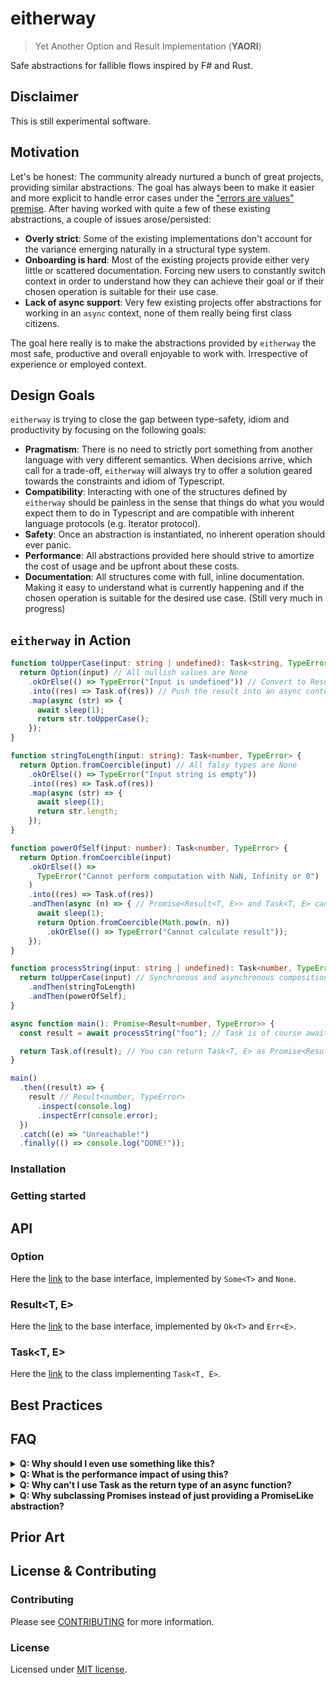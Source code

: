 # eitherway

> Yet Another Option and Result Implementation (**YAORI**)

Safe abstractions for fallible flows inspired by F# and Rust.

## Disclaimer

This is still experimental software.

## Motivation

Let's be honest: The community already nurtured a bunch of great projects,
providing similar abstractions. The goal has always been to make it easier and
more explicit to handle error cases under the
["errors are values" premise](https://www.youtube.com/watch?v=PAAkCSZUG1c&t=16m13s).
After having worked with quite a few of these existing abstractions, a couple of
issues arose/persisted:

- **Overly strict**: Some of the existing implementations don't account for the
  variance emerging naturally in a structural type system.
- **Onboarding is hard**: Most of the existing projects provide either very
  little or scattered documentation. Forcing new users to constantly switch
  context in order to understand how they can achieve their goal or if their
  chosen operation is suitable for their use case.
- **Lack of async support**: Very few existing projects offer abstractions for
  working in an `async` context, none of them really being first class citizens.

The goal here really is to make the abstractions provided by `eitherway` the
most safe, productive and overall enjoyable to work with. Irrespective of
experience or employed context.

## Design Goals

`eitherway` is trying to close the gap between type-safety, idiom and
productivity by focusing on the following goals:

- **Pragmatism**: There is no need to strictly port something from another
  language with very different semantics. When decisions arrive, which call for
  a trade-off, `eitherway` will always try to offer a solution geared towards
  the constraints and idiom of Typescript.
- **Compatibility**: Interacting with one of the structures defined by
  `eitherway` should be painless in the sense that things do what you would
  expect them to do in Typescript and are compatible with inherent language
  protocols (e.g. Iterator protocol).
- **Safety**: Once an abstraction is instantiated, no inherent operation should
  ever panic.
- **Performance**: All abstractions provided here should strive to amortize the
  cost of usage and be upfront about these costs.
- **Documentation**: All structures come with full, inline documentation. Making
  it easy to understand what is currently happening and if the chosen operation
  is suitable for the desired use case. (Still very much in progress)

## `eitherway` in Action

```typescript
function toUpperCase(input: string | undefined): Task<string, TypeError> {
  return Option(input) // All nullish values are None
    .okOrElse(() => TypeError("Input is undefined")) // Convert to Result<string, TypeError>
    .into((res) => Task.of(res)) // Push the result into an async context
    .map(async (str) => {
      await sleep(1);
      return str.toUpperCase();
    });
}

function stringToLength(input: string): Task<number, TypeError> {
  return Option.fromCoercible(input) // All falsy types are None
    .okOrElse(() => TypeError("Input string is empty"))
    .into((res) => Task.of(res))
    .map(async (str) => {
      await sleep(1);
      return str.length;
    });
}

function powerOfSelf(input: number): Task<number, TypeError> {
  return Option.fromCoercible(input)
    .okOrElse(() =>
      TypeError("Cannot perform computation with NaN, Infinity or 0")
    )
    .into((res) => Task.of(res))
    .andThen(async (n) => { // Promise<Result<T, E>> and Task<T, E> can be used interchangeably for async composition
      await sleep(1);
      return Option.fromCoercible(Math.pow(n, n))
        .okOrElse(() => TypeError("Cannot calculate result"));
    });
}

function processString(input: string | undefined): Task<number, TypeError> {
  return toUpperCase(input) // Synchronous and asynchronous composition work the same
    .andThen(stringToLength)
    .andThen(powerOfSelf);
}

async function main(): Promise<Result<number, TypeError>> {
  const result = await processString("foo"); // Task is of course awaitable

  return Task.of(result); // You can return Task<T, E> as Promise<Result<T, E>>
}

main()
  .then((result) => {
    result // Result<number, TypeError>
      .inspect(console.log)
      .inspectErr(console.error);
  })
  .catch((e) => "Unreachable!")
  .finally(() => console.log("DONE!"));
```

### Installation

### Getting started

## API

### Option<T>

Here the [link](https://deno.land/x/eitherway/lib/mod.ts?s=IOption) to the base
interface, implemented by `Some<T>` and `None`.

### Result<T, E>

Here the [link](https://deno.land/x/eitherway/lib/mod.ts?s=IResult) to the base
interface, implemented by `Ok<T>` and `Err<E>`.

### Task<T, E>

Here the [link](https://deno.land/x/eitherway/lib/mod.ts?s=Task) to the class
implementing `Task<T, E>`.

## Best Practices

## FAQ

<details>
  <summary><b>Q: Why should I even use something like this?</b></summary>
  <b>A: It's nice. Really.</b>

Explicit error types and built-in happy/error path selectors lead to expressive
code which is often even more pleasant to read.

<details>
    <summary>Compare these examples, taken from the benchmark suite:</summary>

```typescript
/**
 * ==================
 *    SYNCHRONOUS
 * ==================
 */

/* Classic exception style */
function processString(input: string | undefined): number {
  try {
    const upperCased = toUpperCase(input);
    const length = stringToLength(upperCased);
    return powerOfSelf(length);
  } catch (error: unknown) {
    if (error instanceof TypeError) {
      console.error(error.message);
      throw error;
    }
    throw new TypeError("Unknown error", { cause: error });
  }
}

/* Equivalent Result flow */
function processString(input: string | undefined): Result<number, TypeError> {
  return toUpperCase(input)
    .andThen(stringToLength)
    .andThen(powerOfSelf)
    .inspectErr((e) => console.error(e.message));
}

/**
 * ==================
 *    ASYNCHRONOUS
 * ==================
 */

/* Classic exception style */
async function processString(input: string | undefined): Promise<number> {
  try {
    const upperCased = await toUpperCase(input);
    const length = await stringToLength(upperCased);
    return await powerOfSelf(length);
  } catch (error: unknown) {
    if (error instanceof TypeError) {
      console.error(error.message);
      throw error;
    }
    throw new TypeError("Unknown error", { cause: error });
  }
}

/* Equivalent Task flow */
function processString(input: string | undefined): Task<number, TypeError> {
  return toUpperCase(input)
    .andThen(stringToLength)
    .andThen(powerOfSelf)
    .inspectErr((e) => console.error(e.message));
}
```

</details>

Apart from making error cases explicit, the abstractions provided here foster a
code style, which naturally builds up complex computations via composition of
small, focused functions/methods, where boundaries are defined by values. Thus
leading to a highly maintainable and easily testable code base.

Even better: These abstractions come with practically no overhead (see the next
section).

Here are a couple of videos, explaining the general benefits in more detail:

- ["Railway-oriented programming" by Scott Wlaschin](https://vimeo.com/113707214)
- ["Boundaries" by Gary Bernhardt](https://www.destroyallsoftware.com/talks/boundaries)

</details>

<details>
  <summary><b>Q: What is the performance impact of using this?</b></summary>
  <b>A: Practically none.</b>

You can run the benchmark suite yourself with `$ deno bench`.

The benchmark results suggest, that for nearly all practical considerations
there is no or virtually no overhead of using the abstractions provided by
`eitherway` vs. a classic exception propagation style.

Although the result and task flows were slightly faster in the runs below, it's
important not to fall into a micro-optimization trap. The conclusion should not
necessarily be "use eitherway, it's faster", but rather "use eitherway, it's
practically free".

The overall performance thesis is that by returning errors instead of throwing,
catching and re-throwing exceptions, the instantiation costs of the abstractions
provided here are amortized over call-stack depth & it's size, as well as the
optimizations the linear return path allows, sometimes even leading to small
performance improvements. This sounds plausible, and the results are not
refuting the null hypothesis here, but benchmarking is hard and for most use
cases, the difference really won't matter.

<details>
    <summary>Synchronous exception propagation vs. result chaining</summary>

```markdown
cpu: Intel(R) Core(TM) i9-9880H CPU @ 2.30GHz runtime: deno 1.33.2
(x86_64-apple-darwin)

## file:///projects/eitherway/bench/sync_bench.ts benchmark time (avg) (min … max) p75 p99 p995

SyncExceptions 29.15 µs/iter (20.54 µs … 472 µs) 31.34 µs 38.22 µs 49.28 µs
SyncResultFlow 15.49 µs/iter (11.07 µs … 441.17 µs) 15.44 µs 31.69 µs 43.37 µs

summary SyncResultFlow 1.88x faster than SyncExceptions
```

</details>

<details>
    <summary>Asynchronous exception propagation vs. task chaining</summary>

```markdown
cpu: Intel(R) Core(TM) i9-9880H CPU @ 2.30GHz runtime: deno 1.33.2
(x86_64-apple-darwin)

## file:///projects/eitherway/bench/async_bench.ts benchmark time (avg) (min … max) p75 p99 p995

AsyncExceptions 24.78 ms/iter (22.08 ms … 25.55 ms) 25.46 ms 25.55 ms 25.55 ms
TaskInstanceFlow 23.88 ms/iter (21.28 ms … 25.8 ms) 24.57 ms 25.8 ms 25.8 ms
TaskOperatorFlow 24.21 ms/iter (21.33 ms … 25.73 ms) 25.36 ms 25.73 ms 25.73 ms
TaskEarlyReturnFlow 24.04 ms/iter (20.36 ms … 25.47 ms) 25.42 ms 25.47 ms 25.47
ms

summary TaskInstanceFlow 1.01x faster than TaskEarlyReturnFlow 1.01x faster than
TaskOperatorFlow 1.04x faster than AsyncExceptions
```

</details>

<details>
    <summary>Micro benchmarks</summary>
If you have a highly performance sensitive use case, you should be using
a different language.
On a more serious note, also small costs can add up and as a user, you should
know how high the costs are. So here are a few micro benchmarks:

```markdown
cpu: Intel(R) Core(TM) i9-9880H CPU @ 2.30GHz runtime: deno 1.33.2
(x86_64-apple-darwin)

## file:///projects/eitherway/bench/micro_bench.ts benchmark time (avg) (min … max) p75 p99 p995

Promise.resolve(Ok) 44.33 ns/iter (35.81 ns … 106.41 ns) 44.6 ns 62.58 ns 72.56
ns Task.succeed 105.43 ns/iter (88.44 ns … 227.26 ns) 108.97 ns 204.75 ns 212.54
ns Promise.resolve(Err) 3.11 µs/iter (3.06 µs … 3.27 µs) 3.13 µs 3.27 µs 3.27 µs
Task.fail 2.94 µs/iter (2.71 µs … 3.35 µs) 3.25 µs 3.35 µs 3.35 µs

summary Promise.resolve(Ok) 2.38x faster than Task.succeed 66.41x faster than
Task.fail 70.14x faster than Promise.resolve(Err)

## file:///projects/eitherway/bench/micro_bench.ts benchmark time (avg) (min … max) p75 p99 p995

Ok 5.1 ns/iter (4.91 ns … 22.27 ns) 5.02 ns 8.62 ns 11.67 ns Err 4.88 ns/iter
(4.7 ns … 17.93 ns) 4.81 ns 8.18 ns 10.52 ns Option 90.39 ns/iter (83.63 ns …
172.61 ns) 93.31 ns 135.19 ns 146.79 ns

summary Err 1.05x faster than Ok 18.52x faster than Option

## file:///projects/eitherway/bench/micro_bench.ts benchmark time (avg) (min … max) p75 p99 p995

Async Exception Propagation 9.08 µs/iter (8.95 µs … 9.26 µs) 9.18 µs 9.26 µs
9.26 µs Async Error Propagation 6.32 µs/iter (6.24 µs … 6.52 µs) 6.37 µs 6.52 µs
6.52 µs

summary Async Error Propagation 1.44x faster than Async Exception Propagation
```

</details>
</details>

<details>
  <summary><b>Q: Why can't I use Task<T, E> as the return type of an async function?</b></summary>
  <b>A: That's a general restriction of JavaScript.</b>

A function defined with the `async` keyword, must return a "system" `Promise`.
Although `Task<T, E>` (currently) is a proper subclass of `Promise`, it cannot
be used in the Return Type Position of an async function, because it's _NOT_ a
"system" promise (for lack of a better word).

Since `Task<T, E>` is a subclass of `Promise<Result<T, E>>`, it's possible to
return it as such from an async function though or just await it.

```typescript
async function toTask(str: string): Promise<Result<string, never>> {
  return Task.succeed(str);
}
```

Furthermore, `Task<T, E>` is merely a composability extension for
`Promise<Result<T, E>>`. As such, you can cheaply convert every
`Promise<Result<T, E>` via the `Task.of()` constructor, or use the promise
operators to compose your pipeline.

</details>

<details>
  <summary><b>Q: Why subclassing Promises instead of just providing a PromiseLike abstraction?</b></summary>
  <b>A: For compatibility reasons.</b>

The drawback of the current implementation is that we cannot evaluate
`Task<T, E>` lazily. On the other hand, a lot of framework or library code is
still (probably needlessly) invariant over `PromiseLike` types. Therefore
subclassing the native `Promise` and allowing the users to treat
`Promise<Result<T, E>>` and `Task<T, E>` interchangeably in most situations, was
the preferred solution.

</details>

## Prior Art

## License & Contributing

### Contributing

<p>Please see <a href="CONTRIBUTING.md">CONTRIBUTING</a> for more information.</p>

### License

<p>Licensed under <a href="LICENSE.md">MIT license</a>.</p>
